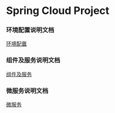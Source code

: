 # Spring Cloud Project

### 环境配置说明文档

[环境配置](doc/EnvironmentConfig.md)

### 组件及服务说明文档

[组件及服务](doc/ComponentsServices.md)

### 微服务说明文档

[微服务](doc/README.md)